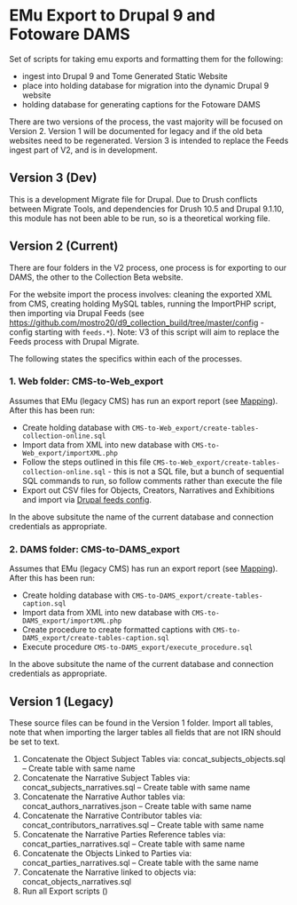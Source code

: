 # EMu Export to Drupal 9 and Fotoware DAMS

Set of scripts for taking emu exports and formatting them for the following:

* ingest into Drupal 9 and Tome Generated Static Website
* place into holding database for migration into the dynamic Drupal 9 website
* holding database for generating captions for the Fotoware DAMS

There are two versions of the process, the vast majority will be focused on Version 2. Version 1 will be documented for legacy and if the old beta websites need to be regenerated. Version 3 is intended to replace the Feeds ingest part of V2, and is in development.

## Version 3 (Dev)

This is a development Migrate file for Drupal. Due to Drush conflicts between Migrate Tools, and dependencies for Drush 10.5 and Drupal 9.1.10, this module has not been able to be run, so is a theoretical working file.

## Version 2 (Current)

There are four folders in the V2 process, one process is for exporting to our DAMS, the other to the Collection Beta website.

For the website import the process involves: cleaning the exported XML from CMS, creating holding MySQL tables, running the ImportPHP script, then importing via Drupal Feeds (see https://github.com/mostro20/d9_collection_build/tree/master/config - config starting with `feeds.*`). Note: V3 of this script will aim to replace the Feeds process with Drupal Migrate.

The following states the specifics within each of the processes.

### 1. Web folder: CMS-to-Web_export

Assumes that EMu (legacy CMS) has run an export report (see [Mapping](https://github.com/mostro20/emu-sql-scripts/blob/master/Version2/CMS-to-DAMS_export/mapping.md)). After this has been run: 

* Create holding database with `CMS-to-Web_export/create-tables-collection-online.sql`
* Import data from XML into new database with `CMS-to-Web_export/importXML.php`
* Follow the steps outlined in this file `CMS-to-Web_export/create-tables-collection-online.sql` - this is not a SQL file, but a bunch of sequential SQL commands to run, so follow comments rather than execute the file
* Export out CSV files for Objects, Creators, Narratives and Exhibitions and import via [Drupal feeds config](https://github.com/mostro20/d9_collection_build/tree/master/config).

In the above subsitute the name of the current database and connection credentials as appropriate.

### 2. DAMS folder: CMS-to-DAMS_export

Assumes that EMu (legacy CMS) has run an export report (see [Mapping](https://github.com/mostro20/emu-sql-scripts/blob/master/Version2/CMS-to-DAMS_export/mapping.md)). After this has been run: 

* Create holding database with `CMS-to-DAMS_export/create-tables-caption.sql`
* Import data from XML into new database with `CMS-to-DAMS_export/importXML.php`
* Create procedure to create formatted captions with `CMS-to-DAMS_export/create-tables-caption.sql`
* Execute procedure `CMS-to-DAMS_export/execute_procedure.sql`

In the above subsitute the name of the current database and connection credentials as appropriate.

## Version 1 (Legacy)

These source files can be found in the Version 1 folder. Import all tables, note that when importing the larger tables all fields that are not IRN should be set to text.

1. Concatenate the Object Subject Tables via: concat_subjects_objects.sql – Create table with same name
2. Concatenate the Narrative Subject Tables via: concat_subjects_narratives.sql – Create table with same name
3. Concatenate the Narrative Author tables via: concat_authors_narratives.json – Create table with same name
4. Concatenate the Narrative Contributor tables via: concat_contributors_narratives.sql – Create table with same name
5. Concatenate the Narrative Parties Reference tables via: concat_parties_narratives.sql – Create table with same name
6. Concatenate the Objects Linked to Parties via: concat_parties_narratives.sql – Create table with the same name
7. Concatenate the Narrative linked to objects via: concat_objects_narratives.sql
8. Run all Export scripts ()

